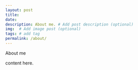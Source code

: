 ```yaml
---
layout: post
title: 
date: 
description: About me. # Add post description (optional)
img:  # Add image post (optional)
tags: # add tag
permalink: /about/
---
```




About me

content here.
